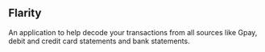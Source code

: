 ## Flarity

An application to help decode your transactions from all sources like Gpay, debit and credit card statements and bank statements.
